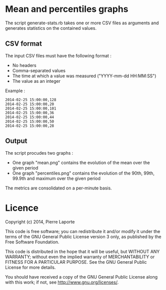 # Mean and percentiles graphs

The script generate-stats.rb takes one or more CSV files as arguments and generates statistics on the contained values.

## CSV format

The input CSV files must have the following format :

* No headers
* Comma-separated values
* The time at which a value was measured ("YYYY-mm-dd HH:MM:SS")
* The value as an integer

Example :
```csv
2014-02-25 15:00:00,128
2014-02-25 15:00:00,20
2014-02-25 15:00:00,101
2014-02-25 15:00:00,36
2014-02-25 15:00:00,44
2014-02-25 15:00:00,50
2014-02-25 15:00:00,28
```

## Output

The script procudes two graphs :

* One graph "mean.png" contains the evolution of the mean over the given period
* One graph "percentiles.png" contains the evolution of the 90th, 99th, 99.9th and maximum over the given period

The metrics are consolidated on a per-minute basis.

# Licence

Copyright (c) 2014, Pierre Laporte

This code is free software; you can redistribute it and/or modify it
under the terms of the GNU General Public License version 3 only, as
published by the Free Software Foundation.

This code is distributed in the hope that it will be useful, but WITHOUT
ANY WARRANTY; without even the implied warranty of MERCHANTABILITY or
FITNESS FOR A PARTICULAR PURPOSE.  See the GNU General Public License
for more details.

You should have received a copy of the GNU General Public License
along with this work; if not, see <http://www.gnu.org/licenses/>.


